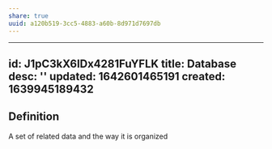 ```yaml
---
share: true
uuid: a120b519-3cc5-4883-a60b-8d971d7697db
---
```

---
id: J1pC3kX6IDx4281FuYFLK
title: Database
desc: ''
updated: 1642601465191
created: 1639945189432
---

## Definition

A set of related data and the way it is organized
